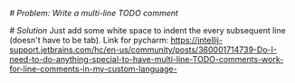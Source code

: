 *# Problem: Write a multi-line TODO comment*

*# Solution*
Just add some white space to indent the every subsequent line (doesn't have to be tab).
Link for pycharm: <https://intellij-support.jetbrains.com/hc/en-us/community/posts/360001714739-Do-I-need-to-do-anything-special-to-have-multi-line-TODO-comments-work-for-line-comments-in-my-custom-language->